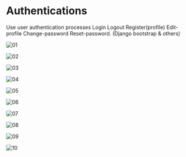 # Authentications
Use user authentication processes Login Logout Register(profile) Edit-profile Change-password Reset-password. 
(Django bootstrap &amp; others)



![01](https://user-images.githubusercontent.com/30366380/69778092-3e55ce00-11cd-11ea-95fa-86a5ba747a27.png)


![02](https://user-images.githubusercontent.com/30366380/69778066-1b2b1e80-11cd-11ea-873c-1571b3fa1776.png)


![03](https://user-images.githubusercontent.com/30366380/69778083-2c742b00-11cd-11ea-8d4c-383e95657dcc.png)


![04](https://user-images.githubusercontent.com/30366380/69778122-588fac00-11cd-11ea-8260-93771a3d5083.png)


![05](https://user-images.githubusercontent.com/30366380/69778178-9ab8ed80-11cd-11ea-9110-ed59c8347d84.png)


![06](https://user-images.githubusercontent.com/30366380/69778204-a99fa000-11cd-11ea-9efa-4dd0e73980e8.png)


![07](https://user-images.githubusercontent.com/30366380/69778238-c89e3200-11cd-11ea-91a5-20d7327a6e84.png)


![08](https://user-images.githubusercontent.com/30366380/69778278-e53a6a00-11cd-11ea-901d-d9ee4a6173dc.png)


![09](https://user-images.githubusercontent.com/30366380/69778298-fb482a80-11cd-11ea-97e2-4d4568bd1f58.png)


![10](https://user-images.githubusercontent.com/30366380/69778049-08184e80-11cd-11ea-83ed-3d2f444b03e5.png)

